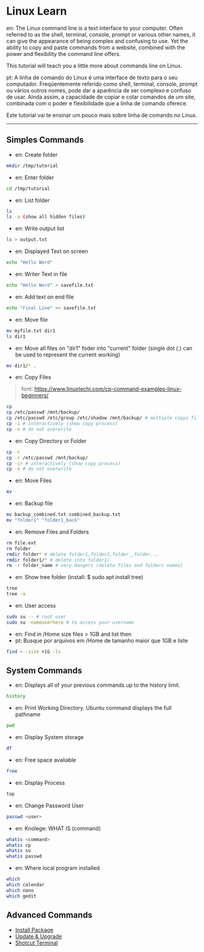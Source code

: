 # Linux Learn

en: The Linux command line is a text interface to your computer. Often referred to as the shell, terminal, console, prompt or various other names, it can give the appearance of being complex and confusing to use. Yet the ability to copy and paste commands from a website, combined with the power and flexibility the command line offers.

This tutorial will teach you a little more about commands line on Linux.

pt: A linha de comando do Linux é uma interface de texto para o seu computador. Freqüentemente referido como shell, terminal, console, prompt ou vários outros nomes, pode dar a aparência de ser complexo e confuso de usar. Ainda assim, a capacidade de copiar e colar comandos de um site, combinada com o poder e flexibilidade que a linha de comando oferece.

Este tutorial vai te ensinar um pouco mais sobre linha de comando no Linux.

---

## Simples Commands

* en: Create folder
```bash
mkdir /tmp/tutorial
```
* en: Enter folder
```bash
cd /tmp/tutorial
```
* en: List folder
```bash
ls
ls -a (show all hidden files)
```
* en: Write output list
```bash
ls > output.txt
```
* en: Displayed Text on screen
```bash
echo "Hello Word"
```
* en: Writer Text in file
```bash
echo "Hello Word" > savefile.txt
```
* en: Add text on end file 
```bash
echo "Final Line" >> savefile.txt  
```
* en: Move file
```bash
mv myfile.txt dir1
ls dir1
```
* en: Move all files on "dir1" foder into "current" folder (single dot (.) can be used to represent the current working)
```bash
mv dir1/* .
```
* en: Copy Files
> font: https://www.linuxtechi.com/cp-command-examples-linux-beginners/
```bash
cp
cp /etc/passwd /mnt/backup/
cp /etc/passwd /etc/group /etc/shadow /mnt/backup/ # multiple copys file to /mnt/backup/
cp -i # interactively (show copy process)
cp -n # do not overwrite
```
* en: Copy Directory or Folder
```bash
cp -r 
cp -r /etc/passwd /mnt/backup/
cp -ir # interactively (show copy process)
cp -n # do not overwrite
```
* en: Move Files
```bash
mv
```
* en: Backup file
```bash
mv backup_combined.txt combined_backup.txt
mv "folder1" "folder1_back"
```
* en: Remove Files and Folders
```bash
rm file.ext
rm folder
rmdir folder* # delete folder1,folder2,folder_,folder... 
rmdir folder1/* # delete into folder1/
rm -r folder_name # very dangers (delete files and folders names)
```
* en: Show tree folder (install: $ sudo apt install tree)
```bash
tree
tree -a
```
* en: User access
```bash
sudo su -- # root user
sudo su -nameuserhere # to access your username
```
* en: Find in /Home size files > 1GB and list then
* pt: Busque por arquivos em /Home de tamanho maior que 1GB e liste
```bash
find ~ -size +1G -ls
```

## System Commands

* en: Displays all of your previous commands up to the history limit.
```bash
history
```
* en: Print Working Directory. Ubuntu command displays the full pathname 
```bash
pwd
```
* en: Display System storage
```bash
df
```
* en: Free space avaliable
```bash
free
```
* en: Display Process
```bash
top
```
* en: Change Password User
```bash
passwd <user>
```
* en: Knolege: WHAT IS (command)
```bash
whatis <command>
whatis cp
whatis su
whatis passwd
```
* en: Where local program installed
```bash
which
which calendar
which nano
which gedit
```


## Advanced Commands

* [Install Package](install-package.md)
* [Update & Upgrade](update-and-upgrade.md)
* [Shotcut Terminal](create-personal-shotcut-terminal.md)

